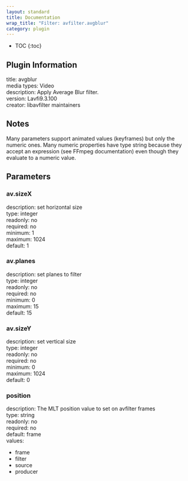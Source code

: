 ```yaml
---
layout: standard
title: Documentation
wrap_title: "Filter: avfilter.avgblur"
category: plugin
---
```

* TOC
{:toc}

## Plugin Information

title: avgblur  
media types:
Video  
description: Apply Average Blur filter.  
version: Lavfi9.3.100  
creator: libavfilter maintainers  

## Notes

Many parameters support animated values (keyframes) but only the numeric ones. Many numeric properties have type string because they accept an expression (see FFmpeg documentation) even though they evaluate to a numeric value.

## Parameters

### av.sizeX

  
description:
set horizontal size  
type: integer  
readonly: no  
required: no  
minimum: 1  
maximum: 1024  
default: 1  

### av.planes

  
description:
set planes to filter  
type: integer  
readonly: no  
required: no  
minimum: 0  
maximum: 15  
default: 15  

### av.sizeY

  
description:
set vertical size  
type: integer  
readonly: no  
required: no  
minimum: 0  
maximum: 1024  
default: 0  

### position

  
description:
The MLT position value to set on avfilter frames  
type: string  
readonly: no  
required: no  
default: frame  
values:  

* frame
* filter
* source
* producer

